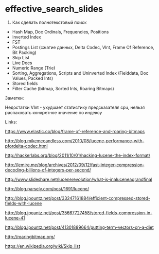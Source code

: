 # effective_search_slides

1. Как сделать полнотекстовый поиск
 - Hash Map, Doc Ordinals, Frequencies, Positions
 - Inverted Index
 - FST
 - Postings List (сжатие данных, Delta Codec, VInt, Frame Of Reference, Bit Packing)
 - Skip List
 - Live Docs
 - Numeric Range (Trie)
 - Sorting, Aggregations, Scripts and Uninverted Index (Fielddata, Doc Values, Packed Ints)
 - Stored fields
 - Filter Cache (bitmap, Sorted Ints, Roaring Bitmaps)

Заметки:

Недостатки VInt - ухудшает статистику предсказателя cpu, нельзя распаковать конкретное значение по индексу

Links:

https://www.elastic.co/blog/frame-of-reference-and-roaring-bitmaps

http://blog.mikemccandless.com/2010/08/lucene-performance-with-pfordelta-codec.html

http://hackerlabs.org/blog/2011/10/01/hacking-lucene-the-index-format/

http://lemire.me/blog/archives/2012/09/12/fast-integer-compression-decoding-billions-of-integers-per-second/

http://www.slideshare.net/lucenerevolution/what-is-inaluceneagrandfinal

http://blog.parsely.com/post/1691/lucene/

http://blog.jpountz.net/post/33247161884/efficient-compressed-stored-fields-with-lucene

http://blog.jpountz.net/post/35667727458/stored-fields-compression-in-lucene-41

http://blog.jpountz.net/post/41301889664/putting-term-vectors-on-a-diet

http://roaringbitmap.org/

https://en.wikipedia.org/wiki/Skip_list
